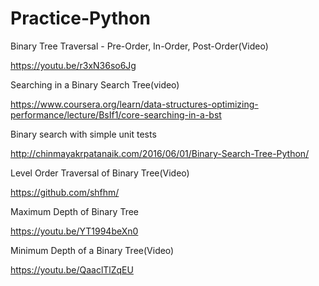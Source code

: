 # Practice-Python
Binary Tree Traversal - Pre-Order, In-Order, Post-Order(Video)

https://youtu.be/r3xN36so6Jg

Searching in a Binary Search Tree(video)

https://www.coursera.org/learn/data-structures-optimizing-performance/lecture/BsIf1/core-searching-in-a-bst

Binary search with simple unit tests

http://chinmayakrpatanaik.com/2016/06/01/Binary-Search-Tree-Python/

Level Order Traversal of Binary Tree(Video)

https://github.com/shfhm/

Maximum Depth of Binary Tree

https://youtu.be/YT1994beXn0

Minimum Depth of a Binary Tree(Video)

https://youtu.be/QaaclTlZqEU
